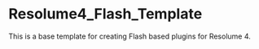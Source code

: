 # Resolume4_Flash_Template
This is a base template for creating Flash based plugins for Resolume 4. 
